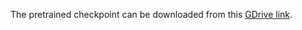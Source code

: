 
The pretrained checkpoint can be downloaded from this [GDrive link](https://drive.google.com/file/d/1gzgiOVvnjIlNUW-THyQDxmOdSSRydlM-/view?usp=sharing). 